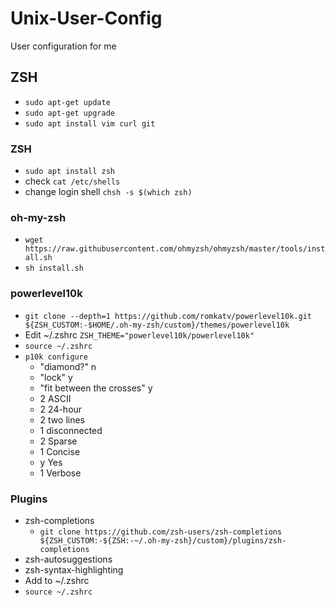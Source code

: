 # Unix-User-Config
User configuration for me

## ZSH
- `sudo apt-get update`
- `sudo apt-get upgrade`
- `sudo apt install vim curl git`

### ZSH
- `sudo apt install zsh`
- check `cat /etc/shells`
- change login shell `chsh -s $(which zsh)`

### oh-my-zsh
- `wget https://raw.githubusercontent.com/ohmyzsh/ohmyzsh/master/tools/install.sh`
- `sh install.sh`

### powerlevel10k
- `git clone --depth=1 https://github.com/romkatv/powerlevel10k.git ${ZSH_CUSTOM:-$HOME/.oh-my-zsh/custom}/themes/powerlevel10k`
- Edit ~/.zshrc `ZSH_THEME="powerlevel10k/powerlevel10k"`
- `source ~/.zshrc`
- `p10k configure`
    - "diamond?" n
    - "lock" y
    - "fit between the crosses" y
    - 2 ASCII
    - 2 24-hour
    - 2 two lines
    - 1 disconnected
    - 2 Sparse
    - 1 Concise
    - y Yes
    - 1 Verbose

### Plugins
- zsh-completions
    - `git clone https://github.com/zsh-users/zsh-completions ${ZSH_CUSTOM:-${ZSH:-~/.oh-my-zsh}/custom}/plugins/zsh-completions`
- zsh-autosuggestions
- zsh-syntax-highlighting
- Add to ~/.zshrc 
- `source ~/.zshrc`
